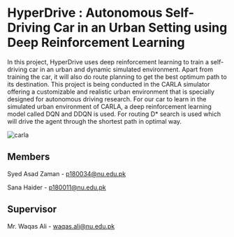 
# HyperDrive : Autonomous Self-Driving Car in an Urban Setting using Deep Reinforcement Learning
In this project, HyperDrive uses deep reinforcement learning to train a self-driving car
in an urban and dynamic simulated environment. Apart from training the car, it will
also do route planning to get the best optimum path to its destination. This project is
being conducted in the CARLA simulator offering a customizable and realistic urban
environment that is specially designed for autonomous driving research.
For our car to learn in the simulated urban environment of CARLA, a deep reinforcement
learning model called DQN and DDQN is used. For routing D* search is used which will
drive the agent through the shortest path in optimal way.

![carla](https://user-images.githubusercontent.com/52911956/157866997-4a296afc-7c21-4697-82f2-ca6b0908c4b2.png)


## Members

Syed Asad Zaman - [p180034@nu.edu.pk](mailto:p180034@nu.edu.pk)

Sana Haider - [p180011@nu.edu.pk](mailto:p180011@nu.edu.pk)


## Supervisor
Mr. Waqas Ali - [waqas.ali@nu.edu.pk](mailto:waqas.ali@nu.edu.pk)
